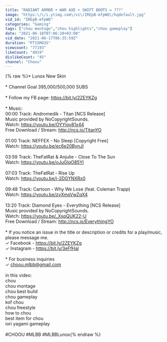 ```yaml
---
title: "RADIANT ARMOR + WAR AXE + SWIFT BOOTS = ???"
image: "https:\/\/i.ytimg.com\/vi\/IREpB-mfpWQ\/hqdefault.jpg"
vid_id: "IREpB-mfpWQ"
categories: "Gaming"
tags: ["chou montage","chou highlights","chou gameplay"]
date: "2021-06-18T07:06:20+03:00"
vid_date: "2021-06-17T06:35:59Z"
duration: "PT15M43S"
viewcount: "77193"
likeCount: "4919"
dislikeCount: "45"
channel: "Choou"
---
```

{% raw %}* Lunox New Skin<br /><br />* Channel Goal 395,000/500,000 SUBS<br /><br />* Follow my FB page: <a rel="nofollow" target="blank" href="https://bit.ly/2ZEYKZg">https://bit.ly/2ZEYKZg</a><br /><br />* Music: <br />00:00​ Track: Andromedik - Titan [NCS Release]<br />Music provided by NoCopyrightSounds.<br />Watch: <a rel="nofollow" target="blank" href="https://youtu.be/OYYjov81x44​">https://youtu.be/OYYjov81x44​</a><br />Free Download / Stream: <a rel="nofollow" target="blank" href="http://ncs.io/TitanYO">http://ncs.io/TitanYO</a><br /><br />01:00 Track: NEFFEX - No Sleep  [Copyright Free]<br />Watch: <a rel="nofollow" target="blank" href="https://youtu.be/ec6e20BynJI">https://youtu.be/ec6e20BynJI</a><br /><br />03:59 Track: TheFatRat &amp; Anjulie - Close To The Sun<br />Watch: <a rel="nofollow" target="blank" href="https://youtu.be/oJuGlqO85YI">https://youtu.be/oJuGlqO85YI</a><br /><br />07:03 Track: TheFatRat - Rise Up<br />Watch: <a rel="nofollow" target="blank" href="https://youtu.be/j-2DGYNXRx0">https://youtu.be/j-2DGYNXRx0</a><br /><br />09:48 Track: Cartoon - Why We Lose (feat. Coleman Trapp) <br />Watch: <a rel="nofollow" target="blank" href="https://youtu.be/zyXmsVwZqX4">https://youtu.be/zyXmsVwZqX4</a><br /><br />13:20 Track: Diamond Eyes - Everything [NCS Release]<br />Music provided by NoCopyrightSounds.<br />Watch: <a rel="nofollow" target="blank" href="https://youtu.be/_XspQUK22-U">https://youtu.be/_XspQUK22-U</a><br />Free Download / Stream: <a rel="nofollow" target="blank" href="http://ncs.io/EverythingYO">http://ncs.io/EverythingYO</a><br /><br />* If you notice an issue in the title or description or credits for a play/music, please message me.<br />✓ Facebook - <a rel="nofollow" target="blank" href="https://bit.ly/2ZEYKZg">https://bit.ly/2ZEYKZg</a><br />✓ Instagram - <a rel="nofollow" target="blank" href="https://bit.ly/3eFfHal">https://bit.ly/3eFfHal</a><br /><br />* For business inquiries<br />✓ choou.mlbb@gmail.com<br /><br />in this video:<br />chou<br />chou montage<br />chou best build<br />chou gameplay<br />kof chou<br />chou freestyle<br />how to chou<br />best item for chou<br />iori yagami gameplay<br /><br />#CHOOU #MLBB #MLBBLunox{% endraw %}
